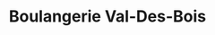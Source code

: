 ---
title: "Boulangerie Val-Des-Bois"
url: /val-des-bois/boulangerie-val-des-bois/
shop: Bäckerei
---